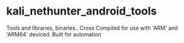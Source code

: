 # kali_nethunter_android_tools
Tools and libraries, binaries.. Cross Compiled for use with 'ARM' and 'ARM64' deviced.  Built for automation
